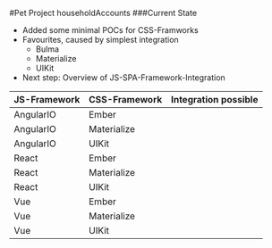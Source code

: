 #Pet Project householdAccounts
###Current State
* Added some minimal POCs for CSS-Framworks
* Favourites, caused by simplest integration
  * Bulma
  * Materialize
  * UIKit
* Next step: Overview of JS-SPA-Framework-Integration

| JS-Framework | CSS-Framework | Integration possible |
|--------------|---------------|----------------------| 
| AngularIO    | Ember         |                      |
| AngularIO    | Materialize   |                      |
| AngularIO    | UIKit         |                      |
| React        | Ember         |                      |
| React        | Materialize   |                      |
| React        | UIKit         |                      |
| Vue          | Ember         |                      |
| Vue          | Materialize   |                      |
| Vue          | UIKit         |                      |